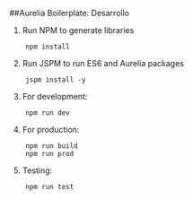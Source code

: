 ##Aurelia Boilerplate: Desarrollo


1. Run NPM to generate libraries
```
	npm install
```
2. Run JSPM to run ES6 and Aurelia packages
```
	jspm install -y
```
3. For development: 
```
	npm run dev
```
4. For production:
```
	npm run build
	npm run prod
```
5. Testing:
```
	npm run test
```
